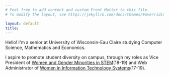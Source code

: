 ```yaml
---
# Feel free to add content and custom Front Matter to this file.
# To modify the layout, see https://jekyllrb.com/docs/themes/#overriding-theme-defaults

layout: default
title: 
---
```


Hello! I'm a senior at University of Wisconsin-Eau Claire studying Computer Science, Mathematics and Economics. 

I aspire to promote student diversity on campus, through my roles as Vice President of [Women and Gender Minorities in STEM](https://sites.google.com/view/uwecwistem/)(18-19) and Web Administrator of [Women in Information Technology Systems](https://www.facebook.com/UWECWITS/)(17-19).

